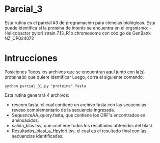 # Parcial_3

Esta rutina es el parcial #3 de programación para ciencias biológicas.
Esta puede identifica si la proteína de interés se encuentra en el organismo:
-Helicobacter pylori strain 7.13_R1b chromosome con código de GenBank NZ_CP024072

# Intrucciones
 Posiciones Todos los archivos que se encuentran aquí junto con la(s) proteína(s) que quiere identificar
 Luego, corra el siguiente comando:

    python parcial_31.py "proteina".fasta  

Esta rutina generará 4 archivos:
 - revcom.fasta, el cual contiene un archivo fasta con las secuencias reveso complementario de la secuencia ingresada.
 - SequenceAA_query.fasta, que contiene los ORF's encontrados en aminoácidos.
 - salida_blas.tsv, que contiene todos los resultados obtenidos del blast.
 - Resultados_blast_a_Hpylori.tsv, el cual es el resultado final con las secuencias identificadas.  
